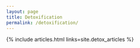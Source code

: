 ```yaml
---
layout: page
title: Detoxification
permalink: /detoxification/
---
```


{% include articles.html links=site.detox_articles %}